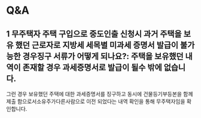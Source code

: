 # Q&A
## 1 무주택자 주택 구입으로 중도인출 신청시 과거 주택을 보유 했던 근로자로 지방세 세목별 미과세 증명서 발급이 불가능한 경우징구 서류가 어떻게 되나요?: 주택을 보유했던 내역이 존재할 경우 과세증명서로 발급이 될수 밖에 없습니다.
그런 경우 보유했던 주택에 대한 과세증명서를 징구하고 동시에 건물등기부등본을 함께 제출 함으로서소유주가다른사람으로 이전 되었다는 내역 확인을 통해 무주택자임을 확인합니다.
